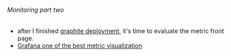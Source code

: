 ###### Monitoring part two
* after I finished [graphite deployment](https://github.com/boonchu/opslab/tree/master/monitoring/graphite), it's time to evaluate the metric front page.
* [Grafana one of the best metric visualization](https://github.com/boonchu/opslab/tree/master/monitoring/grafana)

